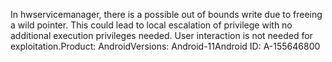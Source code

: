 In hwservicemanager, there is a possible out of bounds write due to freeing a wild pointer. This could lead to local escalation of privilege with no additional execution privileges needed. User interaction is not needed for exploitation.Product: AndroidVersions: Android-11Android ID: A-155646800